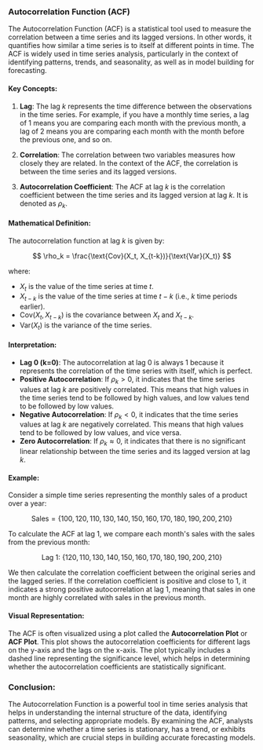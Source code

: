 ### Autocorrelation Function (ACF)

The Autocorrelation Function (ACF) is a statistical tool used to measure the correlation between a time series and its lagged versions. In other words, it quantifies how similar a time series is to itself at different points in time. The ACF is widely used in time series analysis, particularly in the context of identifying patterns, trends, and seasonality, as well as in model building for forecasting.

#### Key Concepts:

1. **Lag**: The lag $k$ represents the time difference between the observations in the time series. For example, if you have a monthly time series, a lag of 1 means you are comparing each month with the previous month, a lag of 2 means you are comparing each month with the month before the previous one, and so on.

2. **Correlation**: The correlation between two variables measures how closely they are related. In the context of the ACF, the correlation is between the time series and its lagged versions.

3. **Autocorrelation Coefficient**: The ACF at lag $k$ is the correlation coefficient between the time series and its lagged version at lag $k$. It is denoted as $\rho_k$.

#### Mathematical Definition:

The autocorrelation function at lag $k$ is given by:

$$
\rho_k = \frac{\text{Cov}(X_t, X_{t-k})}{\text{Var}(X_t)}
$$

where:
- $X_t$ is the value of the time series at time $t$.
- $X_{t-k}$ is the value of the time series at time $t-k$ (i.e., $k$ time periods earlier).
- $\text{Cov}(X_t, X_{t-k})$ is the covariance between $X_t$ and $X_{t-k}$.
- $\text{Var}(X_t)$ is the variance of the time series.

#### Interpretation:

- **Lag 0 (k=0)**: The autocorrelation at lag 0 is always 1 because it represents the correlation of the time series with itself, which is perfect.
- **Positive Autocorrelation**: If $\rho_k > 0$, it indicates that the time series values at lag $k$ are positively correlated. This means that high values in the time series tend to be followed by high values, and low values tend to be followed by low values.
- **Negative Autocorrelation**: If $\rho_k < 0$, it indicates that the time series values at lag $k$ are negatively correlated. This means that high values tend to be followed by low values, and vice versa.
- **Zero Autocorrelation**: If $\rho_k \approx 0$, it indicates that there is no significant linear relationship between the time series and its lagged version at lag $k$.

#### Example:

Consider a simple time series representing the monthly sales of a product over a year:

$$
\text{Sales} = \{100, 120, 110, 130, 140, 150, 160, 170, 180, 190, 200, 210\}
$$

To calculate the ACF at lag 1, we compare each month's sales with the sales from the previous month:

$$
\text{Lag 1: } \{120, 110, 130, 140, 150, 160, 170, 180, 190, 200, 210\}
$$

We then calculate the correlation coefficient between the original series and the lagged series. If the correlation coefficient is positive and close to 1, it indicates a strong positive autocorrelation at lag 1, meaning that sales in one month are highly correlated with sales in the previous month.

#### Visual Representation:

The ACF is often visualized using a plot called the **Autocorrelation Plot** or **ACF Plot**. This plot shows the autocorrelation coefficients for different lags on the y-axis and the lags on the x-axis. The plot typically includes a dashed line representing the significance level, which helps in determining whether the autocorrelation coefficients are statistically significant.

### Conclusion:

The Autocorrelation Function is a powerful tool in time series analysis that helps in understanding the internal structure of the data, identifying patterns, and selecting appropriate models. By examining the ACF, analysts can determine whether a time series is stationary, has a trend, or exhibits seasonality, which are crucial steps in building accurate forecasting models.